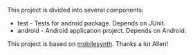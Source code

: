 This project is divided into several components:
* test - Tests for android package. Depends on JUnit.
* android - Android application project. Depends on Android.


This project is based on [mobilesynth][]. Thanks a lot Allen!

[mobilesynth]: https://code.google.com/p/mobilesynth/ "mobilesynth"
